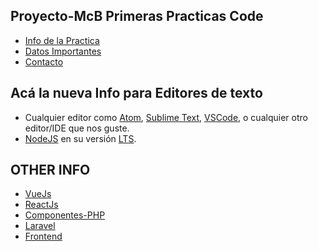 ## Proyecto-McB Primeras Practicas Code

* [Info de la Practica](https://github.com/Martin-Briceno)
* [Datos Importantes](https://github.com/Martin-Briceno)
* [Contacto](https://github.com/Martin-Briceno)

## Acá la nueva Info para Editores de texto

* Cualquier editor como [Atom](https://atom.io/), [Sublime Text](https://www.sublimetext.com/), [VSCode](https://code.visualstudio.com/), o cualquier otro editor/IDE que nos guste.
* [NodeJS](https://nodejs.org/es/) en su versión [LTS](https://nodejs.org/es/download/).

## OTHER INFO
* [VueJs](https://github.com/EscuelaIt/curso-vue-2017)
* [ReactJs](https://github.com/delacruz-dev/ReactJS-2016)
* [Componentes-PHP](https://github.com/EscuelaIt/diseno-web-componentes-php-2018.git)
* [Laravel](https://github.com/EscuelaIt/curso-laravel-5.7.git)
* [Frontend](https://github.com/EscuelaIt/taller-frontend-2017)